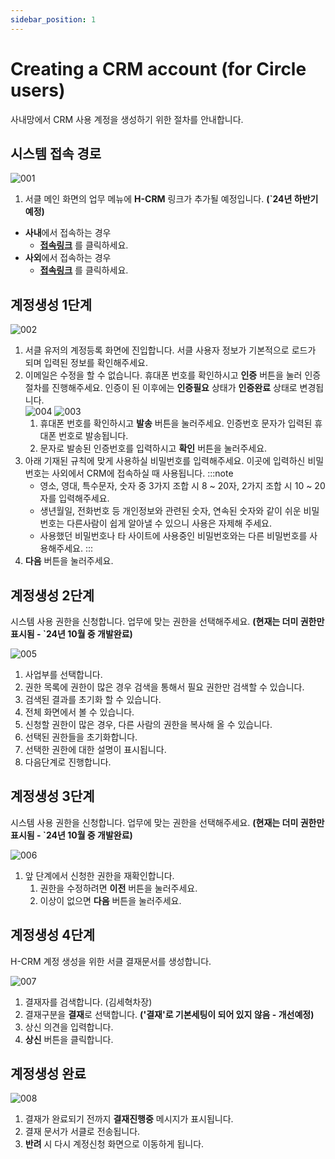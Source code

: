 ```yaml
---
sidebar_position: 1
---
```


# Creating a CRM account (for Circle users)

사내망에서 CRM 사용 계정을 생성하기 위한 절차를 안내합니다.

## 시스템 접속 경로

![001](./img/001.png)

1. 서클 메인 화면의 업무 메뉴에 **H-CRM** 링크가 추가될 예정입니다. **(`24년 하반기 예정)**
- **사내**에서 접속하는 경우
  - **[접속링크](http://ep.circle.hanwha.com/neo/branch/common/slo/goSloTarget.mvc?authType=1&destination=http://service-qas.hanwha-crm.com:8888/auth/slo)** 를 클릭하세요.
- **사외**에서 접속하는 경우
  - **[접속링크](http://ep.circle.hanwha.com/neo/branch/common/slo/goSloTarget.mvc?authType=1&destination=https://service-qas.hanwha-crm.com/auth/slo)** 를 클릭하세요.

## 계정생성 1단계

![002](./img/002.png)

1. 서클 유저의 계정등록 화면에 진입합니다. 서클 사용자 정보가 기본적으로 로드가 되며 입력된 정보를 확인해주세요.
1. 이메일은 수정을 할 수 없습니다. 휴대폰 번호를 확인하시고 **인증** 버튼을 눌러 인증절차를 진행해주세요. 인증이 된 이후에는 **인증필요** 상태가 **인증완료** 상태로 변경됩니다.<br/>  ![004](./img/004.png) ![003](./img/003.png)
    1. 휴대폰 번호를 확인하시고 **발송** 버튼을 눌러주세요. 인증번호 문자가 입력된 휴대폰 번호로 발송됩니다.
    2. 문자로 발송된 인증번호를 입력하시고 **확인** 버튼을 눌러주세요.
1. 아래 기재된 규칙에 맞게 사용하실 비밀번호를 입력해주세요. 이곳에 입력하신 비밀번호는 사외에서 CRM에 접속하실 때 사용됩니다.
    :::note
    - 영소, 영대, 특수문자, 숫자 중 3가지 조합 시 8 ~ 20자, 2가지 조합 시 10 ~ 20자를 입력해주세요.
    - 생년월일, 전화번호 등 개인정보와 관련된 숫자, 연속된 숫자와 같이 쉬운 비밀번호는 다른사람이 쉽게 알아낼 수 있으니 사용은 자제해 주세요.
    - 사용했던 비밀번호나 타 사이트에 사용중인 비밀번호와는 다른 비밀번호를 사용해주세요.
    :::
4. **다음** 버튼을 눌러주세요.

## 계정생성 2단계

시스템 사용 권한을 신청합니다. 업무에 맞는 권한을 선택해주세요. **(현재는 더미 권한만 표시됨 - `24년 10월 중 개발완료)**

![005](./img/005.png)

1. 사업부를 선택합니다.
1. 권한 목록에 권한이 많은 경우 검색을 통해서 필요 권한만 검색할 수 있습니다.
1. 검색된 결과를 초기화 할 수 있습니다.
1. 전체 화면에서 볼 수 있습니다.
1. 신청할 권한이 많은 경우, 다른 사람의 권한을 복사해 올 수 있습니다.
1. 선택된 권한들을 초기화합니다.
1. 선택한 권한에 대한 설명이 표시됩니다.
1. 다음단계로 진행합니다.

## 계정생성 3단계

시스템 사용 권한을 신청합니다. 업무에 맞는 권한을 선택해주세요. **(현재는 더미 권한만 표시됨 - `24년 10월 중 개발완료)**

![006](./img/006.png)

1. 앞 단계에서 신청한 권한을 재확인합니다.
    1. 권한을 수정하려면 **이전** 버튼을 눌러주세요.
    2. 이상이 없으면 **다음** 버튼을 눌러주세요.

## 계정생성 4단계

H-CRM 계정 생성을 위한 서클 결재문서를 생성합니다.

![007](./img/007.png)

1. 결재자를 검색합니다. (김세혁차장)
1. 결재구분을 **결재**로 선택합니다. **('결재'로 기본세팅이 되어 있지 않음 - 개선예정)**
1. 상신 의견을 입력합니다.
1. **상신** 버튼을 클릭합니다.

## 계정생성 완료

![008](./img/008.png)

1. 결재가 완료되기 전까지 **결재진행중** 메시지가 표시됩니다.
1. 결재 문서가 서클로 전송됩니다.
1. **반려** 시 다시 계정신청 화면으로 이동하게 됩니다.

